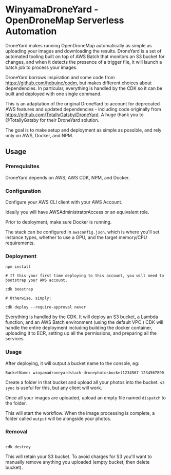 # WinyamaDroneYard - OpenDroneMap Serverless Automation

DroneYard makes running OpenDroneMap automatically as simple as uploading your images and downloading
the results. DroneYard is a set of automated tooling built on top of AWS Batch that monitors
an S3 bucket for changes, and when it detects the presence of a trigger file, it will launch a
batch job to process your images.

DroneYard borrows inspiration and some code from https://github.com/hobuinc/codm, but makes different
choices about dependencies. In particular, everything is handled by the CDK so it can be built and deployed
with one single command.

This is an adaptation of the original DroneYard to account for deprecated AWS features and updated dependencies  - including code originally from https://github.com/TotallyGatsby/DroneYard. A huge thank you to @TotallyGatsby for their DroneYard solution.

The goal is to make setup and deployment as simple as possible, and rely only on AWS, Docker, and NPM.

## Usage

### Prerequisites
DroneYard depends on AWS, AWS CDK, NPM, and Docker.

### Configuration
Configure your AWS CLI client with your AWS Account. 

Ideally you will have AWSAdministratorAccess or an equivalent role.

Prior to deployment, make sure Docker is running.

The stack can be configured in `awsconfig.json`, which is where you'll set instance types, whether
to use a GPU, and the target memory/CPU requirements.

### Deployment
```
npm install

# If this your first time deploying to this account, you will need to bootstrap your AWS account.

cdk boostrap

# Otherwise, simply:

cdk deploy --require-approval never

```

Everything is handled by the CDK. It will deploy an S3 bucket, a Lambda function, and an AWS Batch
environment (using the default VPC.) CDK will handle the entire deployment including building
the docker container, uploading it to ECR, setting up all the permissions, and preparing all the
services.

### Usage
After deploying, it will output a bucket name to the console, eg:

```
BucketName: winyamadroneyardstack-dronephotosbucket1234567-1234567890
```

Create a folder in that bucket and upload all your photos into the bucket. `s3 sync` is useful for
this, but any client will work.

Once all your images are uploaded, upload an empty file named `dispatch` to the folder.

This will start the workflow. When the image processing is complete, a folder called `output` will
be alongside your photos.

### Removal
```

cdk destroy

```

This will retain your S3 bucket. To avoid
charges for S3 you'll want to manually remove anything you uploaded (empty bucket, then delete bucket).
